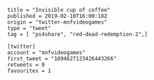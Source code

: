 ```
title = "Invisible cup of coffee"
published = 2019-02-10T16:00:18Z
origin = "twitter-mnfvideogames"
type = "tweet"
tag = [ "ps4share", "red-dead-redemption-2",]

[twitter]
account = "mnfvideogames"
first_tweet = "1094627123426443266"
retweets = 0
favourites = 1
```

<p class='image'><img src='https://mnf.m17s.net/2019/02/10/DzDlkI6WsAAO8sA.jpg' alt=''></p>

